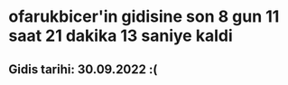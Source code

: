 # ofarukbicer'in gidisine son 8 gun 11 saat 21 dakika 13 saniye kaldi

## Gidis tarihi: 30.09.2022 :(